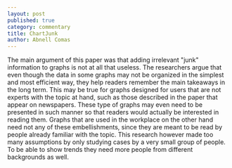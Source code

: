 ```yaml
---
layout: post
published: true
category: commentary
title: ChartJunk
author: Abnell Comas
---
```

The main argument of this paper was that adding irrelevant "junk" information to graphs is not at all that useless. The researchers argue that even though the data in some graphs may not be organized in the simplest and most efficient way, they help readers remember the main takeaways in the long term. This may be true for graphs designed for users that are not experts with the topic at hand, such as those described in the paper that appear on newspapers. These type of graphs may even need to be presented in such manner so that readers would actually be interested in reading them. Graphs that are used in the workplace on the other hand need not any of these embellishments, since they are meant to be read by people already familiar with the topic. This research however made too many assumptions by only studying cases by a very small group of people. To be able to show trends they need more people from different backgrounds as well.
